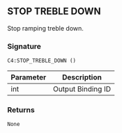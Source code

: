 ## STOP TREBLE DOWN

Stop ramping treble down.


### Signature

`C4:STOP_TREBLE_DOWN ()`


| Parameter | Description |
| --- | --- |
| int | Output Binding ID |


### Returns

`None`